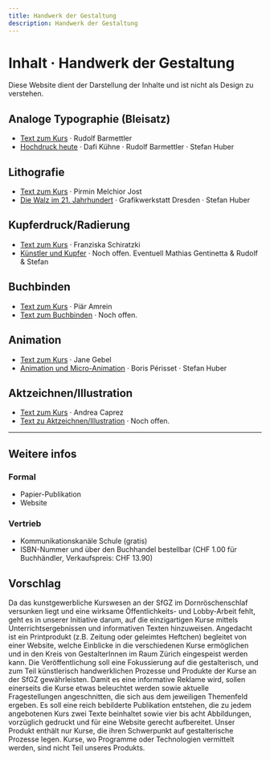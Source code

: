 ```yaml
---
title: Handwerk der Gestaltung
description: Handwerk der Gestaltung
---
```



# Inhalt · Handwerk der Gestaltung


<div class="small">

Diese Website dient der Darstellung der Inhalte und ist nicht als Design zu verstehen.  

</div>





## Analoge Typographie (Bleisatz)
* [Text zum Kurs](./typographie/) · Rudolf Barmettler
* [Hochdruck heute](./hochdruck/) · Dafi Kühne · Rudolf Barmettler · Stefan Huber

## Lithografie
* [Text zum Kurs](./lithografie/) · Pirmin Melchior Jost
* [Die Walz im 21. Jahrhundert](./walz/) · Grafikwerkstatt Dresden · Stefan Huber

## Kupferdruck/Radierung
* [Text zum Kurs](./tiefdruck/) · Franziska Schiratzki
* [Künstler und Kupfer](./kupfer/) · Noch offen. Eventuell Mathias Gentinetta & Rudolf & Stefan

## Buchbinden
* [Text zum Kurs](./buchbinden/) · Piär Amrein
* [Text zum Buchbinden](./buchbinden-text/) · Noch offen.

## Animation
* [Text zum Kurs](./animation/) · Jane Gebel
* [Animation und Micro-Animation](./micro-animation/) · Boris Périsset · Stefan Huber

## Aktzeichnen/Illustration
* [Text zum Kurs](./illustration/) · Andrea Caprez
* [Text zu Aktzeichnen/Illustration](./illustration-text/) · Noch offen.


---

## Weitere infos

### Formal
* Papier-Publikation
* Website

### Vertrieb
* Kommunikationskanäle Schule (gratis)
* ISBN-Nummer und über den Buchhandel bestellbar (CHF 1.00 für Buchhändler, Verkaufspreis: CHF 13.90)

## Vorschlag
Da das kunstgewerbliche Kurswesen an der SfGZ im Dornröschenschlaf versunken liegt und eine wirksame Öffentlichkeits- und Lobby-Arbeit fehlt, geht es in unserer Initiative darum, auf die einzigartigen Kurse mittels Unterrichtsergebnissen und informativen Texten hinzuweisen.
Angedacht ist ein Printprodukt (z.B. Zeitung oder geleimtes Heftchen) begleitet von einer Website, welche Einblicke in die verschiedenen Kurse ermöglichen und in den Kreis von GestalterInnen im Raum Zürich eingespeist werden kann.
Die Veröffentlichung soll eine Fokussierung auf die gestalterisch, und zum Teil künstlerisch handwerklichen Prozesse und Produkte der Kurse an der SfGZ gewährleisten. Damit es eine informative Reklame wird, sollen einerseits die Kurse etwas beleuchtet werden sowie aktuelle Fragestellungen angeschnitten, die sich aus dem jeweiligen Themenfeld ergeben. Es soll eine reich bebilderte Publikation entstehen, die zu jedem angebotenen Kurs zwei Texte beinhaltet sowie vier bis acht Abbildungen, vorzüglich gedruckt und für eine Website gerecht aufbereitet.
Unser Produkt enthält nur Kurse, die ihren Schwerpunkt auf gestalterische Prozesse legen. Kurse, wo Programme oder Technologien vermittelt werden, sind nicht Teil unseres Produkts.
